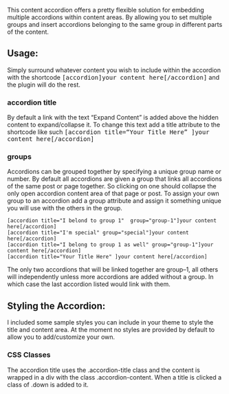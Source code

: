 This content accordion offers a pretty flexible solution for embedding
multiple accordions within content areas. By allowing you to set
multiple groups and insert accordions belonging to the same group in
different parts of the content.

## Usage:

Simply surround whatever content you wish to include within the
accordion with the shortcode <kbd>[accordion]your content
here[/accordion]</kbd> and the plugin will do the rest.
### accordion title

By default a link with the text “Expand Content” is added above the
hidden content to expand/collapse it. To change this text add a title
attribute to the shortcode like such <kbd>[accordion title=“Your Title
Here” ]your content here[/accordion]</kbd>
### groups

Accordions can be grouped together by specifying a unique group name or
number. By default all accordions are given a group that links all
accordions of the same post or page together. So clicking on one should
collapse the only open accordion content area of that page or post. To
assign your own group to an accordion add a group attribute and assign
it something unique you will use with the others in the group.

    [accordion title="I belond to group 1"  group="group-1"]your content here[/accordion]
    [accordion title="I'm special" group="special"]your content here[/accordion]
    [accordion title="I belong to group 1 as well" group="group-1"]your content here[/accordion]
    [accordion title="Your Title Here" ]your content here[/accordion]

The only two accordions that will be linked together are group–1, all
others will independently unless more accordions are added without a
group. In which case the last accordion listed would link with them.
## Styling the Accordion:

I included some sample styles you can include in your theme to style the
title and content area. At the moment no styles are provided by default
to allow you to add/customize your own.
### CSS Classes

The accordion title uses the .accordion-title class and the content is
wrapped in a div with the class .accordion-content. When a title is
clicked a class of .down is added to it.